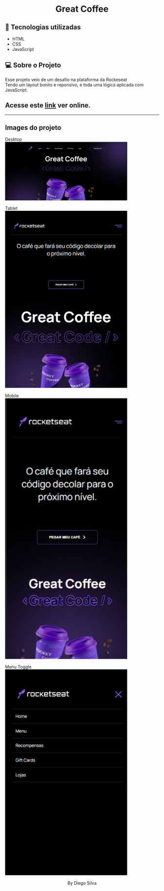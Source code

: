 <h1 align="center"> Great Coffee  </h1>

## 🚀 Tecnologias utilizadas

- HTML
- CSS
- JavaScript

## 💻 Sobre o Projeto

Esse projeto veio de um desafio na plataforma da Rockeseat
<br>
Tendo um layout bonito e reponsivo, e toda uma lógica aplicada com JavaScript.
<br>

<h2>
    Acesse este <a href="https://diegoprocopio0.github.io/desafio-rocket-coffee/">link</a> ver online.
</h2>

<hr>

## Images do projeto

Desktop
<br>
<img alt="Image do projeto" title="Desktop" src="./images-readme/image-1.png" width="400px" />

Tablet
<br>
<img alt="Image do projeto" title="Tablet" src="./images-readme/image-2.png" width="400px" />

Mobile
<br>
<img alt="Image do projeto" title="Mobile" src="./images-readme/image-3.png" width="400px" />

Menu Toggle
<br>
<img alt="Image do projeto" title="Mobile" src="./images-readme/image-4.png" width="400px" />

<p align="center">By Diego Silva </p>
